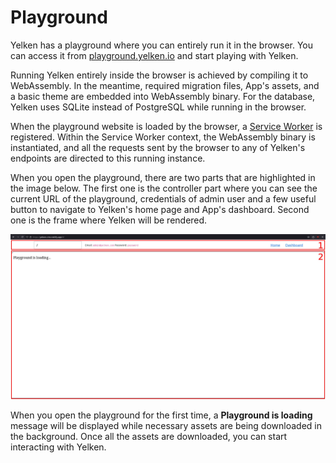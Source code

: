 # Playground

Yelken has a playground where you can entirely run it in the browser.
You can access it from [playground.yelken.io](https://playground.yelken.io) and start playing with Yelken.

Running Yelken entirely inside the browser is achieved by compiling it to WebAssembly.
In the meantime, required migration files, App's assets, and a basic theme are embedded into WebAssembly binary.
For the database, Yelken uses SQLite instead of PostgreSQL while running in the browser.

When the playground website is loaded by the browser, a [Service Worker](https://developer.mozilla.org/en-US/docs/Web/API/Service_Worker_API) is registered.
Within the Service Worker context, the WebAssembly binary is instantiated, and all the requests sent by the browser to any of Yelken's endpoints are directed to this running instance.

When you open the playground, there are two parts that are highlighted in the image below.
The first one is the controller part where you can see the current URL of the playground, credentials of admin user and a few useful button to navigate to Yelken's home page and App's dashboard.
Second one is the frame where Yelken will be rendered.

![Playground Loading](playground.jpeg "Playground")

When you open the playground for the first time, a **Playground is loading** message will be displayed while necessary assets are being downloaded in the background.
Once all the assets are downloaded, you can start interacting with Yelken.
